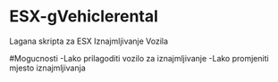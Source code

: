 # ESX-gVehiclerental
Lagana skripta za ESX Iznajmljivanje Vozila

#Mogucnosti
-Lako prilagoditi vozilo za iznajmljivanje
-Lako promjeniti mjesto iznajmljivanja

